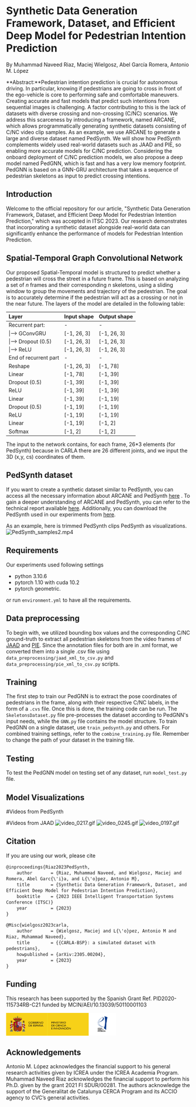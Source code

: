 # Synthetic Data Generation Framework, Dataset, and Efficient Deep Model for Pedestrian Intention Prediction
By Muhammad Naveed Riaz, Maciej Wielgosz, Abel García Romera, Antonio M. López 

**Abstract:**Pedestrian intention prediction is crucial for autonomous driving. In particular, knowing if pedestrians are going to cross in front of the ego-vehicle is core to performing safe and comfortable maneuvers. Creating accurate and fast models that predict such intentions from sequential images is challenging. A factor contributing to this is the lack of datasets with diverse crossing and non-crossing (C/NC) scenarios. We address this scarceness by introducing a framework, named ARCANE, which allows programmatically generating synthetic datasets consisting of C/NC video clip samples. As an example, we use ARCANE to generate a large and diverse dataset named PedSynth. We will show how PedSynth complements widely used real-world datasets such as JAAD and PIE, so enabling more accurate models for C/NC prediction. Considering the onboard deployment of C/NC prediction models, we also propose a deep model named PedGNN, which is fast and has a very low memory footprint. PedGNN is based on a GNN-GRU architecture that takes a sequence of pedestrian skeletons as input to predict crossing intentions. 

## Introduction
Welcome to the official repository for our article, "Synthetic Data Generation Framework, Dataset, and Efficient Deep Model for Pedestrian Intention Prediction," which was accepted in ITSC 2023. Our research demonstrates that incorporating a synthetic dataset alongside real-world data can significantly enhance the performance of models for Pedestrian Intention Prediction.


## Spatial-Temporal Graph Convolutional Network
Our proposed Spatial-Temporal model is structured to predict whether a pedestrian will cross the street in a future frame. This is based on analyzing a set of *n* frames and their corresponding *n* skeletons, using a sliding window to group the movements and trajectory of the pedestrian. The goal is to accurately determine if the pedestrian will act as a crossing or not in the near future.
The layers of the model are detailed in the following table:

|     Layer                     |     Input shape    |     Output shape    |
|:------------------------------|:-------------------|:--------------------|
|     Recurrent part:           |     -              |     -               |
|      \|--> GConvGRU           |     [-1, 26, 3]    |     [-1, 26, 3]     |
|      \|--> Dropout   (0.5)    |     [-1, 26, 3]    |     [-1, 26, 3]     |
|      \|--> ReLU               |     [-1, 26, 3]    |     [-1, 26, 3]     |
|     End of recurrent part     |     -              |     -               |
|     Reshape                   |     [-1, 26, 3]    |     [-1, 78]        |
|     Linear                    |     [-1, 78]       |     [-1, 39]        |
|     Dropout (0.5)             |     [-1, 39]       |     [-1, 39]        |
|     ReLU                      |     [-1, 39]       |     [-1, 39]        |
|     Linear                    |     [-1, 39]       |     [-1, 19]        |
|     Dropout (0.5)             |     [-1, 19]       |     [-1, 19]        |
|     ReLU                      |     [-1, 19]       |     [-1, 19]        |
|     Linear                    |     [-1, 19]       |     [-1, 2]         |
|     Softmax                   |     [-1, 2]        |     [-1, 2]         |

The input to the network contains, for each frame, 26*3 elements (for PedSynth) because in CARLA there are 26 different joints, and we input the 3D (x,y, cs) coordinates of them.

## PedSynth dataset
If you want to create a synthetic dataset similar to PedSynth, you can access all the necessary information about ARCANE and PedSynth [here](https://github.com/wielgosz-info/carla-pedestrians/blob/main/README.md) . To gain a deeper understanding of ARCANE and PedSynth, you can refer to the technical report available [here](https://arxiv.org/abs/2305.00204). Additionally, you can download the PedSynth used in our experiments from [here](http://datasets.cvc.uab.es/PedSynth/wide_camera_pedestrians.tar.gz).

As an example, here is trimmed PedSynth clips PedSynth as visualizations.
![PedSynth_samples2.mp4](results/PedSynth_samples2.gif)
## Requirements
Our experiments used following settings
* python 3.10.6
* pytorch 1.10 with cuda 10.2
* pytorch geometric. 

or run `environment.yml` to have all the requirements.

## Data preprocessing
To begin with, we utilized bounding box values and the corresponding C/NC ground-truth to extract all pedestrian skeletons from the video frames of [JAAD](https://data.nvision2.eecs.yorku.ca/JAAD_dataset/) and [PIE](https://data.nvision2.eecs.yorku.ca/PIE_dataset/). Since the annotation files for both are in .xml format, we converted them into a single .csv file using `data_preprocessing/jaad_xml_to_csv.py` and `data_preprocessing/pie_xml_to_csv.py` scripts. 
## Training
The first step to train our PedGNN is to extract the pose coordinates of pedestrians in the frame, along with their respective C/NC labels, in the form of a `.cvs` file. Once this is done, the training code can be run. The `SkeletonsDataset.py` file pre-processes the dataset according to PedGNN's input needs, while the `GNN.py` file contains the model structure. To train PedGNN on a single dataset, use `train_pedsynth.py` and others. For combined training settings, refer to the `combine_training.py` file. Remember to change the path of your dataset in the training file.

## Testing
To test the PedGNN model on testing set of any dataset, run `model_test.py` file.

## Model Visualizations
#Videos from PedSynth

#Videos from JAAD
![video_0217.gif](results/video_0217.gif)
![video_0245.gif](results/video_0245.gif)
![video_0197.gif](results/video_0197.gif)


## Citation
If you are using our work, please cite
```
@inproceedings{Riaz2023PedSynth,
    author       = {Riaz, Muhammad Naveed, and Wielgosz, Maciej and Romera, Abel Garc{\'i}a, and L{\'o}pez, Antonio M},
    title        = {Synthetic Data Generation Framework, Dataset, and Efficient Deep Model for Pedestrian Intention Prediction},
    booktitle    = {2023 IEEE Intelligent Transportation Systems Conference (ITSC)}
    year         = {2023}
}
```

```
@Misc{wielgosz2023carla,
    author       = {Wielgosz, Maciej and L{\'o}pez, Antonio M and Riaz, Muhammad Naveed},
    title        = {{CARLA-BSP}: a simulated dataset with pedestrians},
    howpublished = {arXiv:2305.00204},
    year         = {2023}
}
```
## Funding

This research has been supported by the Spanish Grant Ref. PID2020-115734RB-C21 funded by MCIN/AEI/10.13039/50110001103

<img src="MICINN_Gob_AEI_1.jpg" width="300" />

## Acknowledgements

Antonio M. López acknowledges the financial support to his general research activities given by ICREA under the ICREA Academia Program. Muhammad Naveed Riaz acknowledges the financial support to perform his Ph.D. given by the grant 2021 FI SDUR/00281. The authors acknowledge the support of the Generalitat de Catalunya CERCA Program and its ACCIO agency to CVC’s general activities.



